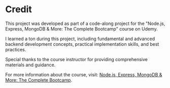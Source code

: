 # Credit

This project was developed as part of a code-along project for the "Node.js, Express, MongoDB & More: The Complete Bootcamp" course on Udemy. 

I learned a ton during this project, including fundamental and advanced backend development concepts, practical implementation skills, and best practices.

Special thanks to the course instructor for providing comprehensive materials and guidance.

For more information about the course, visit: [Node.js, Express, MongoDB & More: The Complete Bootcamp](https://www.udemy.com/course/nodejs-express-mongodb-bootcamp).
